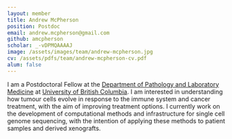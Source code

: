 ```yaml
---
layout: member
title: Andrew McPherson
position: Postdoc
email: andrew.mcpherson@gmail.com
github: amcpherson
scholar: _-vDPMQAAAAJ
image: /assets/images/team/andrew-mcpherson.jpg
cv: /assets/pdfs/team/andrew-mcpherson-cv.pdf
alum: false
---
```


I am a Postdoctoral Fellow at the [Department of Pathology and Laboratory Medicine](http://pathology.ubc.ca) at [University of British Columbia](https://www.ubc.ca).  I am interested in understanding how tumour cells evolve in response to the immune system and cancer treatment, with the aim of improving treatment options.  I currently work on the development of computational methods and infrastructure for single cell genome sequencing, with the intention of applying these methods to patient samples and derived xenografts.
